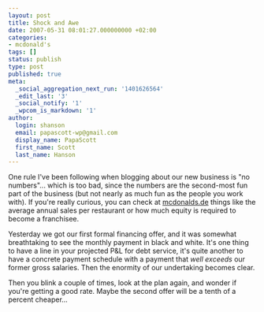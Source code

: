 ```yaml
---
layout: post
title: Shock and Awe
date: 2007-05-31 08:01:27.000000000 +02:00
categories:
- mcdonald's
tags: []
status: publish
type: post
published: true
meta:
  _social_aggregation_next_run: '1401626564'
  _edit_last: '3'
  _social_notify: '1'
  _wpcom_is_markdown: '1'
author:
  login: shanson
  email: papascott-wp@gmail.com
  display_name: PapaScott
  first_name: Scott
  last_name: Hanson
---
```

<p>One rule I've been following when blogging about our new business is "no numbers"... which is too bad, since the numbers are the second-most fun part of the business (but not nearly as much fun as the people you work with). If you're really curious, you can check at <a href="http://www.mcdonalds.de/">mcdonalds.de</a> things like the average annual sales per restaurant or how much equity is required to become a franchisee.</p>
<p>Yesterday we got our first formal financing offer, and it was somewhat breathtaking to see the monthly payment in black and white. It's one thing to have a line in your projected P&amp;L for debt service, it's quite another to have a concrete payment schedule with a payment that <em>well exceeds</em> our former gross salaries. Then the enormity of our undertaking becomes clear.</p>
<p>Then you blink a couple of times, look at the plan again, and wonder if you're getting a good rate. Maybe the second offer will be a tenth of a percent cheaper...</p>
